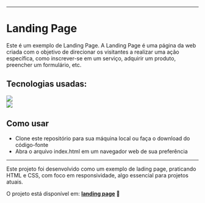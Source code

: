 

<hr>

<div>

 <h1>Landing Page</h1>

Este é um exemplo de Landing Page. A Landing Page é uma página da web criada com o objetivo de direcionar os visitantes a realizar uma ação específica, como inscrever-se em um serviço, adquirir um produto, preencher um formulário, etc.

 <h2>Tecnologias usadas:</h2>
 
 <div>
    <img src=https://img.shields.io/badge/HTML5-E34F26?style=for-the-badge&logo=html5&logoColor=white>
 </div>
  <div>
    <img src="https://img.shields.io/badge/CSS3-1572B6?style=for-the-badge&logo=css3&logoColor=white">
 </div>
 
 <h2>Como usar</h2>
  
  - Clone este repositório para sua máquina local ou faça o download do código-fonte
  - Abra o arquivo index.html em um navegador web de sua preferência

</div>

<hr>

Este projeto foi desenvolvido como um exemplo de lading page, praticando HTML e CSS, com foco em responsividade, algo essencial para projetos atuais.

O projeto está disponível em: <strong><a href="https://eduardonunespp.github.io/landing-page/">landing page</a><strong> 🚀

